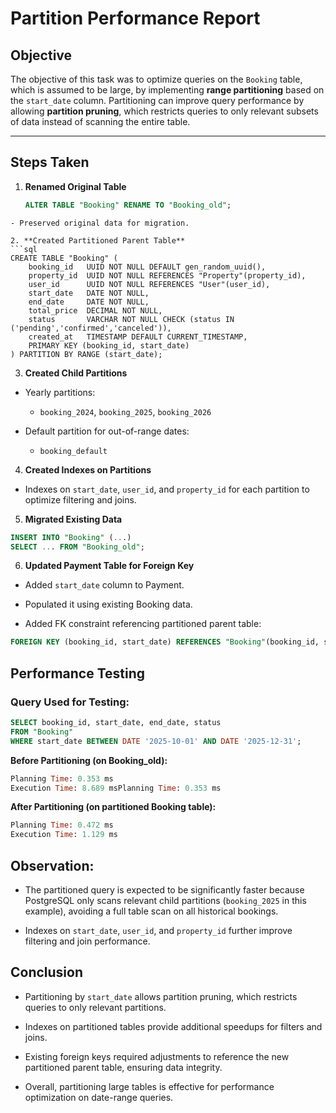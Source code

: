 # Partition Performance Report

## Objective
The objective of this task was to optimize queries on the `Booking` table, which is assumed to be large, by implementing **range partitioning** based on the `start_date` column. Partitioning can improve query performance by allowing **partition pruning**, which restricts queries to only relevant subsets of data instead of scanning the entire table.

---

## Steps Taken

1. **Renamed Original Table**
   ```sql
   ALTER TABLE "Booking" RENAME TO "Booking_old";
```
- Preserved original data for migration.

2. **Created Partitioned Parent Table**
```sql
CREATE TABLE "Booking" (
    booking_id   UUID NOT NULL DEFAULT gen_random_uuid(),
    property_id  UUID NOT NULL REFERENCES "Property"(property_id),
    user_id      UUID NOT NULL REFERENCES "User"(user_id),
    start_date   DATE NOT NULL,
    end_date     DATE NOT NULL,
    total_price  DECIMAL NOT NULL,
    status       VARCHAR NOT NULL CHECK (status IN ('pending','confirmed','canceled')),
    created_at   TIMESTAMP DEFAULT CURRENT_TIMESTAMP,
    PRIMARY KEY (booking_id, start_date)
) PARTITION BY RANGE (start_date);
```
3. **Created Child Partitions**

- Yearly partitions:

	- `booking_2024`, `booking_2025`, `booking_2026`

- Default partition for out-of-range dates:

	- `booking_default`

4. **Created Indexes on Partitions**

- Indexes on `start_date`, `user_id`, and `property_id` for each partition to optimize filtering and joins.

5. **Migrated Existing Data**
```sql
INSERT INTO "Booking" (...)
SELECT ... FROM "Booking_old";
```
6. **Updated Payment Table for Foreign Key**

- Added `start_date` column to Payment.

- Populated it using existing Booking data.

- Added FK constraint referencing partitioned parent table:
```sql
FOREIGN KEY (booking_id, start_date) REFERENCES "Booking"(booking_id, start_date);
```
## Performance Testing
### Query Used for Testing:
```sql
SELECT booking_id, start_date, end_date, status
FROM "Booking"
WHERE start_date BETWEEN DATE '2025-10-01' AND DATE '2025-12-31';
```
**Before Partitioning (on Booking_old):**
```sql
Planning Time: 0.353 ms
Execution Time: 8.689 msPlanning Time: 0.353 ms
```
**After Partitioning (on partitioned Booking table):**
```sql
Planning Time: 0.472 ms
Execution Time: 1.129 ms
```
## Observation:

- The partitioned query is expected to be significantly faster because PostgreSQL only scans relevant child partitions (`booking_2025` in this example), avoiding a full table scan on all historical bookings.

- Indexes on `start_date`, `user_id`, and `property_id` further improve filtering and join performance.

## Conclusion
- Partitioning by `start_date` allows partition pruning, which restricts queries to only relevant partitions.

- Indexes on partitioned tables provide additional speedups for filters and joins.

- Existing foreign keys required adjustments to reference the new partitioned parent table, ensuring data integrity.

- Overall, partitioning large tables is effective for performance optimization on date-range queries.
